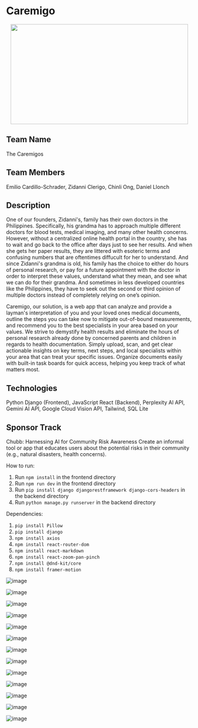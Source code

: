 # Caremigo
<div align="center">
  <img src="https://github.com/user-attachments/assets/8e2c7d35-77b3-4c8c-9d39-c50a1a34e673" width="480" height="270">
</div>


## Team Name
The Caremigos

## Team Members
Emilio Cardillo-Schrader, Zidanni Clerigo, Chinli Ong, Daniel Llonch

## Description
One of our founders, Zidanni's, family has their own doctors in the Philippines. Specifically, his grandma has to approach multiple different doctors for blood tests, medical imaging, and many other health concerns. However, without a centralized online health portal in the country, she has to wait and go back to the office after days just to see her results. And when she gets her paper results, they are littered with esoteric terms and confusing numbers that are oftentimes diffucult for her to understand. And since Zidanni's grandma is old, his family has the choice to either do hours of personal research, or pay for a future appointment with the doctor in order to interpret these values, understand what they mean, and see what we can do for their grandma. And sometimes in less developed countries like the Philippines, they have to seek out the second or third opinion of multiple doctors instead of completely relying on one’s opinion.

Caremigo, our solution, is a web app that can analyze and provide a layman's interpretation of you and your loved ones medical documents, outline the steps you can take now to mitigate out-of-bound measurements, and recommend you to the best specialists in your area based on your values. We strive to demystify health results and eliminate the hours of personal research already done by concerned parents and children in regards to health documentation. Simply upload, scan, and get clear actionable insights on key terms, next steps, and local specialists within your area that can treat your specific issues. Organize documents easily with built-in task boards for quick access, helping you keep track of what matters most.

## Technologies
Python Django (Frontend), JavaScript React (Backend), Perplexity AI API, Gemini AI API, Google Cloud Vision API, Tailwind, SQL Lite

## Sponsor Track
Chubb: Harnessing AI for Community Risk Awareness
Create an informal tool or app that educates users about the potential risks in their community (e.g., natural disasters, health concerns).

How to run:

1. Run `npm install` in the frontend directory
2. Run `npm run dev` in the frontend directory
3. Run `pip install django djangorestframework django-cors-headers` in the backend directory
4. Run `python manage.py runserver` in the backend directory

Dependencies:
1. `pip install Pillow`
2. `pip install django`
3. `npm install axios`
3. `npm install react-router-dom`
4. `npm install react-markdown`
5. `npm install react-zoom-pan-pinch`
6. `npm install @dnd-kit/core`
7. `npm install framer-motion`

![image](https://github.com/user-attachments/assets/23b0d470-47c8-421d-bddd-03c801cef74c)

![image](https://github.com/user-attachments/assets/5d5f4bb7-49f5-4e80-b3ab-808af82f5fbc)

![image](https://github.com/user-attachments/assets/85d2320f-298f-4136-a250-7e6b8587304b)

![image](https://github.com/user-attachments/assets/2c7bae18-bf76-4553-926f-ddb92f0cb16c)

![image](https://github.com/user-attachments/assets/ba18cf34-4e01-4c90-8ddd-1f14f9c9c4f6)

![image](https://github.com/user-attachments/assets/23c44db0-3dfc-42e0-999f-10584d2cf92c)

![image](https://github.com/user-attachments/assets/42b69902-52e6-4adf-b57b-865d1153476d)

![image](https://github.com/user-attachments/assets/e799d2f4-2fad-41e2-9571-c26eb2907137)

![image](https://github.com/user-attachments/assets/7f5c1ba2-9dd8-4aa9-ae0b-cbf698c87a6c)

![image](https://github.com/user-attachments/assets/f1b82534-7705-41d4-bcf0-29f23df07945)

![image](https://github.com/user-attachments/assets/e872416c-f470-45af-951f-a5bc63730c85)

![image](https://github.com/user-attachments/assets/fa59fd17-9df1-48c0-84af-ea730c424f8f)

![image](https://github.com/user-attachments/assets/65ae7fab-3905-4d4d-8deb-0be560cc0e83)
